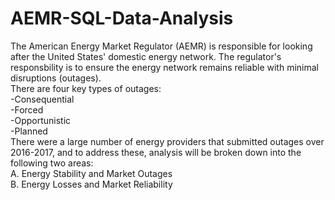 # AEMR-SQL-Data-Analysis
The American Energy Market Regulator (AEMR) is responsible for looking after the United States' domestic energy network. The regulator's responsbility is to ensure the energy network remains reliable with minimal disruptions (outages).  
There are four key types of outages:  
-Consequential  
-Forced  
-Opportunistic  
-Planned  
There were a large number of energy providers that submitted outages over 2016-2017, and to address these, analysis will be broken down into the following two areas:  
A. Energy Stability and Market Outages  
B. Energy Losses and Market Reliability  
